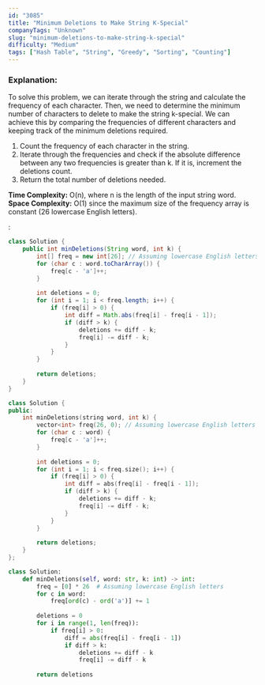 ```yaml
---
id: "3085"
title: "Minimum Deletions to Make String K-Special"
companyTags: "Unknown"
slug: "minimum-deletions-to-make-string-k-special"
difficulty: "Medium"
tags: ["Hash Table", "String", "Greedy", "Sorting", "Counting"]
---
```


### Explanation:
To solve this problem, we can iterate through the string and calculate the frequency of each character. Then, we need to determine the minimum number of characters to delete to make the string k-special. We can achieve this by comparing the frequencies of different characters and keeping track of the minimum deletions required.

1. Count the frequency of each character in the string.
2. Iterate through the frequencies and check if the absolute difference between any two frequencies is greater than k. If it is, increment the deletions count.
3. Return the total number of deletions needed.

**Time Complexity:** O(n), where n is the length of the input string word.
**Space Complexity:** O(1) since the maximum size of the frequency array is constant (26 lowercase English letters).

:

```java
class Solution {
    public int minDeletions(String word, int k) {
        int[] freq = new int[26]; // Assuming lowercase English letters
        for (char c : word.toCharArray()) {
            freq[c - 'a']++;
        }
        
        int deletions = 0;
        for (int i = 1; i < freq.length; i++) {
            if (freq[i] > 0) {
                int diff = Math.abs(freq[i] - freq[i - 1]);
                if (diff > k) {
                    deletions += diff - k;
                    freq[i] -= diff - k;
                }
            }
        }
        
        return deletions;
    }
}
```

```cpp
class Solution {
public:
    int minDeletions(string word, int k) {
        vector<int> freq(26, 0); // Assuming lowercase English letters
        for (char c : word) {
            freq[c - 'a']++;
        }
        
        int deletions = 0;
        for (int i = 1; i < freq.size(); i++) {
            if (freq[i] > 0) {
                int diff = abs(freq[i] - freq[i - 1]);
                if (diff > k) {
                    deletions += diff - k;
                    freq[i] -= diff - k;
                }
            }
        }
        
        return deletions;
    }
};
```

```python
class Solution:
    def minDeletions(self, word: str, k: int) -> int:
        freq = [0] * 26  # Assuming lowercase English letters
        for c in word:
            freq[ord(c) - ord('a')] += 1
        
        deletions = 0
        for i in range(1, len(freq)):
            if freq[i] > 0:
                diff = abs(freq[i] - freq[i - 1])
                if diff > k:
                    deletions += diff - k
                    freq[i] -= diff - k
        
        return deletions
```